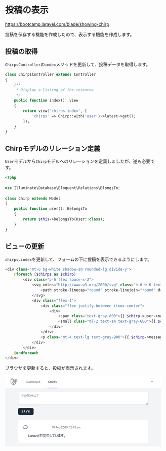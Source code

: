 # 投稿の表示

<https://bootcamp.laravel.com/blade/showing-chirp>

投稿を保存する機能を作成したので、表示する機能を作成します。

## 投稿の取得

`ChirpsController`の`index`メソッドを更新して、投稿データを取得します。

```php
class ChirpsController extends Controller
{
    /**
     * Display a listing of the resource
     */
    public function index(): view
    {
        return view('chirps.index', [
            'chirps' => Chirp::with('user')->latest->get();
        ]);
    }
}
```

## Chirpモデルのリレーション定義

`User`モデルから`Chirp`モデルへのリレーションを定義しましたが、逆も必要です。

```php
<?php

use Illuminate\Database\Eloquent\Relations\BlongsTo;

class Chirp extends Model
{
    public function user(): BelongsTo
    {
        return $this->belongsTo(User::class);
    }
}
```

## ビューの更新

`chirps.index`を更新して、フォームの下に投稿を表示できるようにします。

```php
<div class="mt-6 bg-white shadow-sm rounded-lg divide-y">
    @foreach ($chirps as $chirp)
        <div class="p-6 flex space-x-2">
            <svg xmlns="http://www.w3.org/2000/svg" class="h-6 w-6 text-gray-600 -scale-x-100" fill="none" viewBox="0 0 24 24" stroke="currentColor" stroke-width="2">
                <path stroke-linecap="round" stroke-linejoin="round" d="M8 12h.01M12 12h.01M16 12h.01M21 12c0 4.418-4.03 8-9 8a9.863 9.863 0 01-4.255-.949L3 20l1.395-3.72C3.512 15.042 3 13.574 3 12c0-4.418 4.03-8 9-8s9 3.582 9 8z" />
            </svg>
            <div class="flex-1">
                <div class="flex justify-between items-center">
                    <div>
                        <span class="text-gray-800">{{ $chirp->user->name }}</span>
                        <small class="ml-2 text-sm text-gray-600">{{ $chirp->created_at->format('j M Y, g:i a') }}</small>
                    </div>
                </div>
                <p class="mt-4 text-lg text-gray-900">{{ $chirp->message }}</p>
            </div>
        </div>
    @endforeach
</div>
```

ブラウザを更新すると、投稿が表示されます。

![chirps](./images/3/chirps.png)
